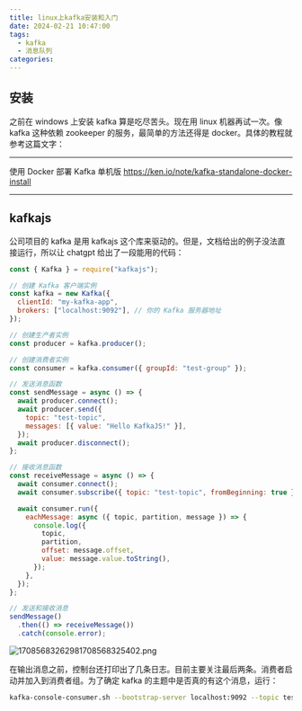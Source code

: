 ```yaml
---
title: linux上kafka安装和入门
date: 2024-02-21 10:47:00
tags:
  - kafka
  - 消息队列
categories:
---
```


## 安装

之前在 windows 上安装 kafka 算是吃尽苦头。现在用 linux 机器再试一次。像 kafka 这种依赖 zookeeper 的服务，最简单的方法还得是 docker。具体的教程就参考这篇文字：

---

使用 Docker 部署 Kafka 单机版
https://ken.io/note/kafka-standalone-docker-install

---

## kafkajs

公司项目的 kafka 是用 kafkajs 这个库来驱动的。但是，文档给出的例子没法直接运行，所以让 chatgpt 给出了一段能用的代码：

```javascript
const { Kafka } = require("kafkajs");

// 创建 Kafka 客户端实例
const kafka = new Kafka({
  clientId: "my-kafka-app",
  brokers: ["localhost:9092"], // 你的 Kafka 服务器地址
});

// 创建生产者实例
const producer = kafka.producer();

// 创建消费者实例
const consumer = kafka.consumer({ groupId: "test-group" });

// 发送消息函数
const sendMessage = async () => {
  await producer.connect();
  await producer.send({
    topic: "test-topic",
    messages: [{ value: "Hello KafkaJS!" }],
  });
  await producer.disconnect();
};

// 接收消息函数
const receiveMessage = async () => {
  await consumer.connect();
  await consumer.subscribe({ topic: "test-topic", fromBeginning: true });

  await consumer.run({
    eachMessage: async ({ topic, partition, message }) => {
      console.log({
        topic,
        partition,
        offset: message.offset,
        value: message.value.toString(),
      });
    },
  });
};

// 发送和接收消息
sendMessage()
  .then(() => receiveMessage())
  .catch(console.error);
```

![17085683262981708568325402.png](https://cdn.jsdelivr.net/gh/li199-code/blog-imgs@main/17085683262981708568325402.png)

在输出消息之前，控制台还打印出了几条日志。目前主要关注最后两条。消费者启动并加入到消费者组。为了确定 kafka 的主题中是否真的有这个消息，运行：

```bash
kafka-console-consumer.sh --bootstrap-server localhost:9092 --topic test-topic --from-beginning
```
